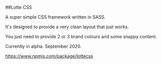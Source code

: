 ##Lotte CSS 

A super simple CSS framework written in SASS.

It's designed to provide a very clean layout that just works.

You just need to provide 2 or 3 brand colours and some snappy content.

Currently in alpha. September 2020.

https://www.npmjs.com/package/lottecss

